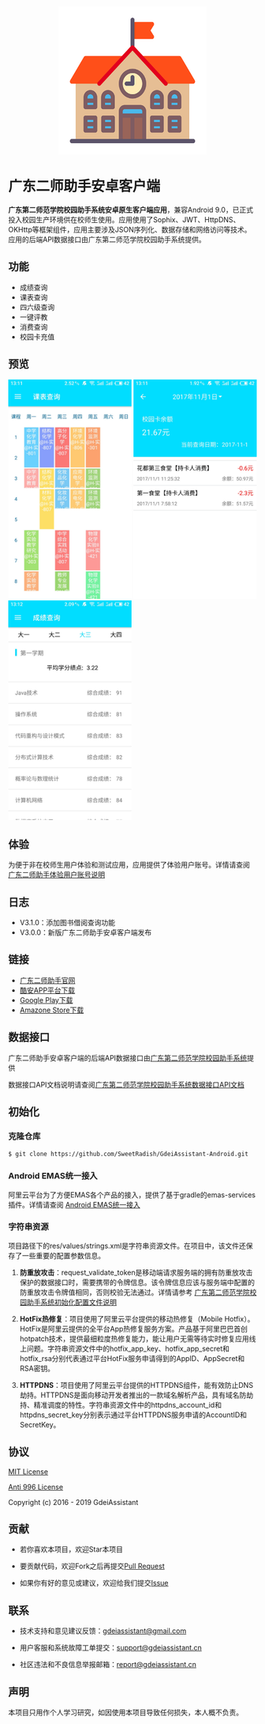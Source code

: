 <p align="center">
  <img width="300" src="./github/logo.png">
</p>

# 广东二师助手安卓客户端

**广东第二师范学院校园助手系统安卓原生客户端应用**，兼容Android 9.0，已正式投入校园生产环境供在校师生使用。应用使用了Sophix、JWT、HttpDNS、OKHttp等框架组件，应用主要涉及JSON序列化、数据存储和网络访问等技术。应用的后端API数据接口由广东第二师范学院校园助手系统提供。

## 功能

- 成绩查询
- 课表查询
- 四六级查询
- 一键评教
- 消费查询
- 校园卡充值

## 预览

<p>
  <img width="250" src="./github/screenshot_01.jpg">
  <img width="250" src="./github/screenshot_02.jpg">
  <img width="250" src="./github/screenshot_03.jpg">
</p>

## 体验

为便于非在校师生用户体验和测试应用，应用提供了体验用户账号。详情请查阅 [广东二师助手体验用户账号说明](https://github.com/GdeiAssistant/GdeiAssistant#%E4%BD%93%E9%AA%8C)

## 日志

- V3.1.0：添加图书借阅查询功能
- V3.0.0：新版广东二师助手安卓客户端发布

## 链接
- [广东二师助手官网](https://gdeiassistant.cn)
- [酷安APP平台下载](https://www.coolapk.com/apk/edu.gdei.gdeiassistant)
- [Google Play下载](https://play.google.com/store/apps/details?id=edu.gdei.gdeiassistant)
- [Amazone Store下载](https://www.amazon.cn/dp/B07932T9V8)

## 数据接口

广东二师助手安卓客户端的后端API数据接口由[广东第二师范学院校园助手系统](https://github.com/SweetRadish/GdeiAssistant)提供

数据接口API文档说明请查阅[广东第二师范学院校园助手系统数据接口API文档](https://github.com/PeachShrubFizz/GdeiAssistant/wiki)

## 初始化

### 克隆仓库

```bash
$ git clone https://github.com/SweetRadish/GdeiAssistant-Android.git
```

### Android EMAS统一接入

阿里云平台为了方便EMAS各个产品的接入，提供了基于gradle的emas-services插件。详情请查阅 [Android EMAS统一接入](https://help.aliyun.com/knowledge_detail/68655.html)

### 字符串资源

项目路径下的res/values/strings.xml是字符串资源文件。在项目中，该文件还保存了一些重要的配置参数信息。

1. **防重放攻击**：request_validate_token是移动端请求服务端的拥有防重放攻击保护的数据接口时，需要携带的令牌信息。该令牌信息应该与服务端中配置的防重放攻击令牌值相同，否则校验无法通过。详情请参考 [广东第二师范学院校园助手系统初始化配置文件说明](https://github.com/GdeiAssistant/GdeiAssistant/blob/master/README.md#%E9%85%8D%E7%BD%AE%E6%96%87%E4%BB%B6)

2. **HotFix热修复**：项目使用了阿里云平台提供的移动热修复（Mobile Hotfix）。HotFix是阿里云提供的全平台App热修复服务方案。产品基于阿里巴巴首创hotpatch技术，提供最细粒度热修复能力，能让用户无需等待实时修复应用线上问题。字符串资源文件中的hotfix_app_key、hotfix_app_secret和hotfix_rsa分别代表通过平台HotFix服务申请得到的AppID、AppSecret和RSA密钥。

3. **HTTPDNS**：项目使用了阿里云平台提供的HTTPDNS组件，能有效防止DNS劫持。HTTPDNS是面向移动开发者推出的一款域名解析产品，具有域名防劫持、精准调度的特性。字符串资源文件中的httpdns_account_id和httpdns_secret_key分别表示通过平台HTTPDNS服务申请的AccountID和SecretKey。

## 协议

[MIT License](http://opensource.org/licenses/MIT)

[Anti 996 License](https://github.com/996icu/996.ICU/blob/master/LICENSE)

Copyright (c) 2016 - 2019 GdeiAssistant

## 贡献

- 若你喜欢本项目，欢迎Star本项目

- 要贡献代码，欢迎Fork之后再提交[Pull Request](https://github.com/SweetRadish/GdeiAssistant-Android/pulls)

- 如果你有好的意见或建议，欢迎给我们提交[Issue](https://github.com/SweetRadish/GdeiAssistant-Android/issues)

## 联系

- 技术支持和意见建议反馈：[gdeiassistant@gmail.com](mailto:gdeiassistant@gmail.com)

- 用户客服和系统故障工单提交：[support@gdeiassistant.cn](mailto:support@gdeiassistant.cn)

- 社区违法和不良信息举报邮箱：[report@gdeiassistant.cn](mailto:report@gdeiassistant.cn)

## 声明

本项目只用作个人学习研究，如因使用本项目导致任何损失，本人概不负责。
